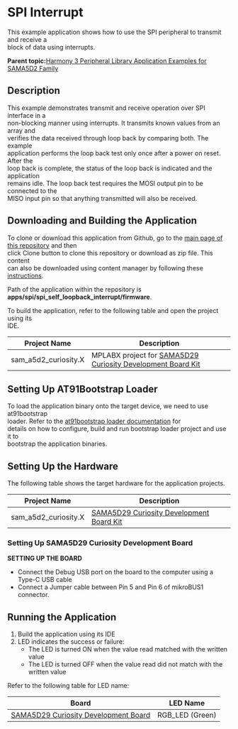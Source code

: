 # SPI Interrupt

This example application shows how to use the SPI peripheral to transmit and receive a<br /> block of data using interrupts.

**Parent topic:**[Harmony 3 Peripheral Library Application Examples for SAMA5D2 Family](GUID-3730E5D6-911C-4BCA-9955-26D7EB66B585.md)

## Description

This example demonstrates transmit and receive operation over SPI interface in a<br /> non-blocking manner using interrupts. It transmits known values from an array and<br /> verifies the data received through loop back by comparing both. The example<br /> application performs the loop back test only once after a power on reset. After the<br /> loop back is complete, the status of the loop back is indicated and the application<br /> remains idle. The loop back test requires the MOSI output pin to be connected to the<br /> MISO input pin so that anything transmitted will also be received.

## Downloading and Building the Application

To clone or download this application from Github, go to the [main page of this repository](https://github.com/Microchip-MPLAB-Harmony/csp_apps_sam_a5d2) and then<br /> click Clone button to clone this repository or download as zip file. This content<br /> can also be downloaded using content manager by following these [instructions](https://github.com/Microchip-MPLAB-Harmony/contentmanager/wiki).

Path of the application within the repository is<br /> **apps/spi/spi\_self\_loopback\_interrupt/firmware**.

To build the application, refer to the following table and open the project using its<br /> IDE.

|Project Name|Description|
|------------|-----------|
|sam\_a5d2\_curiosity.X|MPLABX project for [SAMA5D29 Curiosity Development Board Kit](https://www.microchip.com/en-us/development-tool/EV07R15A)|

## Setting Up AT91Bootstrap Loader

To load the application binary onto the target device, we need to use at91bootstrap<br /> loader. Refer to the [at91bootstrap loader documentation](GUID-DA6B998E-C5DD-4566-BB08-7DC124553FBF.md) for<br /> details on how to configure, build and run bootstrap loader project and use it to<br /> bootstrap the application binaries.

## Setting Up the Hardware

The following table shows the target hardware for the application projects.

|Project Name|Description|
|------------|-----------|
|sam\_a5d2\_curiosity.X|[SAMA5D29 Curiosity Development Board Kit](https://www.microchip.com/en-us/development-tool/EV07R15A)|

### Setting Up SAMA5D29 Curiosity Development Board

**SETTING UP THE BOARD**

-   Connect the Debug USB port on the board to the computer using a Type-C USB cable
-   Connect a Jumper cable between Pin 5 and Pin 6 of mikroBUS1 connector.

## Running the Application

1.  Build the application using its IDE
2.  LED indicates the success or failure:
    -   The LED is turned ON when the value read matched with the written value
    -   The LED is turned OFF when the value read did not match with the written value

Refer to the following table for LED name:

|Board|LED Name|
|-----|--------|
|[SAMA5D29 Curiosity Development Board](https://www.microchip.com/en-us/development-tool/EV07R15A)|RGB\_LED \(Green\)|

